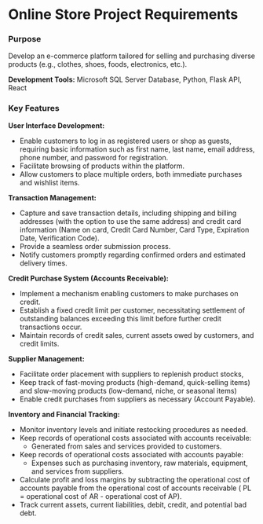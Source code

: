 # Online Store Project Requirements
### Purpose
Develop an e-commerce platform tailored for selling and purchasing diverse products (e.g., clothes, shoes, foods, electronics, etc.).

**Development Tools:** Microsoft SQL Server Database, Python, Flask API, React

### Key Features

**User Interface Development:**
-   Enable customers to log in as registered users or shop as guests, requiring basic information such as first name, last name, email address, phone number, and password for registration.
-   Facilitate browsing of products within the platform.
-   Allow customers to place multiple orders, both immediate purchases and wishlist items.
    
  **Transaction Management:**
-   Capture and save transaction details, including shipping and billing addresses (with the option to use the same address) and credit card information (Name on card, Credit Card Number, Card Type, Expiration Date, Verification Code).
-   Provide a seamless order submission process.
-   Notify customers promptly regarding confirmed orders and estimated delivery times.
    
**Credit Purchase System (Accounts Receivable):**
-   Implement a mechanism enabling customers to make purchases on credit.
-   Establish a fixed credit limit per customer, necessitating settlement of outstanding balances exceeding this limit before further credit transactions occur.
-   Maintain records of credit sales, current assets owed by customers, and credit limits.
    
**Supplier Management:**
-   Facilitate order placement with suppliers to replenish product stocks,
-   Keep track of fast-moving products (high-demand, quick-selling items) and slow-moving products (low-demand, niche, or seasonal items)
-   Enable credit purchases from suppliers as necessary (Account Payable).
    
**Inventory and Financial Tracking:**
-   Monitor inventory levels and initiate restocking procedures as needed.
-   Keep records of operational costs associated with accounts receivable:
  	- Generated from sales and services provided to customers.
-   Keep records of operational costs associated with accounts payable:
    - Expenses such as purchasing inventory, raw materials, equipment, and services from suppliers.
-   Calculate profit and loss margins by subtracting the operational cost of accounts payable from the operational cost of accounts receivable ( PL = operational cost of AR - operational cost of AP).
-   Track current assets, current liabilities, debit, credit, and potential bad debt.